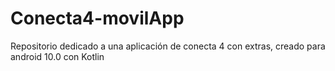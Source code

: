 # Conecta4-movilApp
Repositorio dedicado a una aplicación de conecta 4 con extras, creado para android 10.0 con Kotlin

